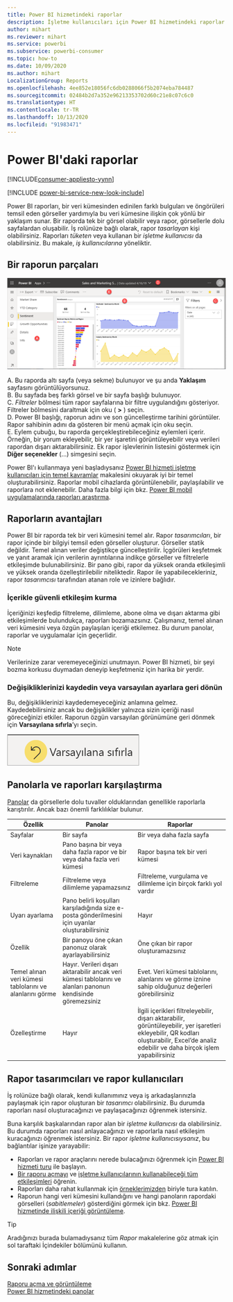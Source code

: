 ```yaml
---
title: Power BI hizmetindeki raporlar
description: İşletme kullanıcıları için Power BI hizmetindeki raporlar
author: mihart
ms.reviewer: mihart
ms.service: powerbi
ms.subservice: powerbi-consumer
ms.topic: how-to
ms.date: 10/09/2020
ms.author: mihart
LocalizationGroup: Reports
ms.openlocfilehash: 4ee852e18056fc6db0288066f5b2074eba784487
ms.sourcegitcommit: 02484b2d7a352e96213353702d60c21e8c07c6c0
ms.translationtype: HT
ms.contentlocale: tr-TR
ms.lasthandoff: 10/13/2020
ms.locfileid: "91983471"
---
```

# <a name="reports-in-power-bi"></a>Power BI'daki raporlar

[!INCLUDE[consumer-appliesto-yynn](../includes/consumer-appliesto-yyn.md)]

[!INCLUDE [power-bi-service-new-look-include](../includes/power-bi-service-new-look-include.md)]

Power BI raporları, bir veri kümesinden edinilen farklı bulguları ve öngörüleri temsil eden görseller yardımıyla bu veri kümesine ilişkin çok yönlü bir yaklaşım sunar.  Bir raporda tek bir görsel olabilir veya rapor, görsellerle dolu sayfalardan oluşabilir. İş rolünüze bağlı olarak, rapor *tasarlayan* kişi olabilirsiniz. Raporları *tüketen* veya kullanan bir *işletme kullanıcısı* da olabilirsiniz. Bu makale, *iş kullanıcılarına* yöneliktir.

## <a name="the-parts-of-a-report"></a>Bir raporun parçaları

![Bir rapor sayfasının ekran görüntüsü.](./media/end-user-reports/power-bi-report.png)

A. Bu raporda altı sayfa (veya sekme) bulunuyor ve şu anda **Yaklaşım** sayfasını görüntülüyorsunuz.    
B. Bu sayfada beş farklı görsel ve bir sayfa başlığı bulunuyor.    
C. *Filtreler* bölmesi tüm rapor sayfalarına bir filtre uygulandığını gösteriyor. Filtreler bölmesini daraltmak için oku ( **>** ) seçin.    
D. Power BI başlığı, raporun adını ve son güncelleştirme tarihini görüntüler. Rapor sahibinin adını da gösteren bir menü açmak için oku seçin.    
E. Eylem çubuğu, bu raporda gerçekleştirebileceğiniz eylemleri içerir.  Örneğin, bir yorum ekleyebilir, bir yer işaretini görüntüleyebilir veya verileri rapordan dışarı aktarabilirsiniz.  Ek rapor işlevlerinin listesini göstermek için **Diğer seçenekler** (...) simgesini seçin.    

Power BI'ı kullanmaya yeni başladıysanız [Power BI hizmeti işletme kullanıcıları için temel kavramlar](end-user-basic-concepts.md) makalesini okuyarak iyi bir temel oluşturabilirsiniz. Raporlar mobil cihazlarda görüntülenebilir, paylaşılabilir ve raporlara not eklenebilir. Daha fazla bilgi için bkz. [Power BI mobil uygulamalarında raporları araştırma](mobile/mobile-reports-in-the-mobile-apps.md).

## <a name="advantages-of-reports"></a>Raporların avantajları

Power BI bir raporda tek bir veri kümesini temel alır. Rapor *tasarımcıları*, bir rapor içinde bir bilgiyi temsil eden görseller oluşturur. Görseller statik değildir.  Temel alınan veriler değiştikçe güncelleştirilir. İçgörüleri keşfetmek ve yanıt aramak için verilerin ayrıntılarına indikçe görseller ve filtrelerle etkileşimde bulunabilirsiniz. Bir pano gibi, rapor da yüksek oranda etkileşimli ve yüksek oranda özelleştirilebilir niteliktedir. Rapor ile yapabilecekleriniz, rapor *tasarımcısı* tarafından atanan role ve izinlere bağlıdır.

### <a name="safely-interact-with-content"></a>İçerikle güvenli etkileşim kurma

İçeriğinizi keşfedip filtreleme, dilimleme, abone olma ve dışarı aktarma gibi etkileşimlerde bulundukça, raporları bozamazsınız. Çalışmanız, temel alınan veri kümesini veya özgün paylaşılan içeriği etkilemez. Bu durum panolar, raporlar ve uygulamalar için geçerlidir.

> [!NOTE]
> Verilerinize zarar veremeyeceğinizi unutmayın. Power BI hizmeti, bir şeyi bozma korkusu duymadan deneyip keşfetmeniz için harika bir yerdir.

### <a name="save-your-changes-or-revert-to-the-default-settings"></a>Değişikliklerinizi kaydedin veya varsayılan ayarlara geri dönün

Bu, değişikliklerinizi kaydedemeyeceğiniz anlamına gelmez. Kaydedebilirsiniz ancak bu değişiklikler yalnızca sizin içeriği nasıl göreceğinizi etkiler. Raporun özgün varsayılan görünümüne geri dönmek için **Varsayılana sıfırla**’yı seçin.

![Varsayılana dön simgesinin ekran görüntüsü.](./media/end-user-reports/power-bi-reset.png)

## <a name="dashboards-versus-reports"></a>Panolarla ve raporları karşılaştırma

[Panolar](end-user-dashboards.md) da görsellerle dolu tuvaller olduklarından genellikle raporlarla karıştırılır. Ancak bazı önemli farklılıklar bulunur.  

| **Özellik** | **Panolar** | **Raporlar** |
| --- | --- | --- |
| Sayfalar |Bir sayfa |Bir veya daha fazla sayfa |
| Veri kaynakları |Pano başına bir veya daha fazla rapor ve bir veya daha fazla veri kümesi |Rapor başına tek bir veri kümesi |
| Filtreleme |Filtreleme veya dilimleme yapamazsınız |Filtreleme, vurgulama ve dilimleme için birçok farklı yol vardır |
| Uyarı ayarlama |Pano belirli koşulları karşıladığında size e-posta gönderilmesini için uyarılar oluşturabilirsiniz |Hayır |
| Özellik |Bir panoyu öne çıkan panonuz olarak ayarlayabilirsiniz |Öne çıkan bir rapor oluşturamazsınız |
| Temel alınan veri kümesi tablolarını ve alanlarını görme |Hayır. Verileri dışarı aktarabilir ancak veri kümesi tablolarını ve alanları panonun kendisinde göremezsiniz |Evet. Veri kümesi tablolarını, alanlarını ve görme iznine sahip olduğunuz değerleri görebilirsiniz |
| Özelleştirme |Hayır  |İlgili içerikleri filtreleyebilir, dışarı aktarabilir, görüntüleyebilir, yer işaretleri ekleyebilir, QR kodları oluşturabilir, Excel’de analiz edebilir ve daha birçok işlem yapabilirsiniz |

<!--| Available in Power BI Desktop |No |Yes, can create and view reports in Desktop |
| Pinning |Can pin existing visuals (tiles) only from current dashboard to your other dashboards |Can pin visuals (as tiles) to any of your dashboards. Can pin entire report pages to any of your dashboards. | -->

## <a name="report-designers-and-report-users"></a>Rapor tasarımcıları ve rapor kullanıcıları

İş rolünüze bağlı olarak, kendi kullanımınız veya iş arkadaşlarınızla paylaşmak için rapor oluşturan bir *tasarımcı* olabilirsiniz. Bu durumda raporları nasıl oluşturacağınızı ve paylaşacağınızı öğrenmek istersiniz.

Buna karşılık başkalarından rapor alan bir *işletme kullanıcısı* da olabilirsiniz. Bu durumda raporları nasıl anlayacağınızı ve raporlarla nasıl etkileşim kuracağınızı öğrenmek istersiniz. Bir rapor *işletme kullanıcısıysanız*, bu bağlantılar işinize yarayabilir:

* Raporları ve rapor araçlarını nerede bulacağınızı öğrenmek için [Power BI hizmeti turu](end-user-basic-concepts.md) ile başlayın.
* [Bir raporu açmayı](end-user-report-open.md) ve [işletme kullanıcılarının kullanabileceği tüm etkileşimleri](end-user-reading-view.md) öğrenin.
* Raporları daha rahat kullanmak için [örneklerimizden](../create-reports/sample-tutorial-connect-to-the-samples.md) biriyle tura katılın.  
* Raporun hangi veri kümesini kullandığını ve hangi panoların rapordaki görselleri (*sabitlemeler*) gösterdiğini görmek için bkz. [Power BI hizmetinde ilişkili içeriği görüntüleme](end-user-related.md).

> [!TIP]
> Aradığınızı burada bulamadıysanız tüm *Rapor* makalelerine göz atmak için sol taraftaki İçindekiler bölümünü kullanın.

## <a name="next-steps"></a>Sonraki adımlar

[Raporu açma ve görüntüleme](end-user-report-open.md)    
[Power BI hizmetindeki panolar](end-user-dashboards.md)

